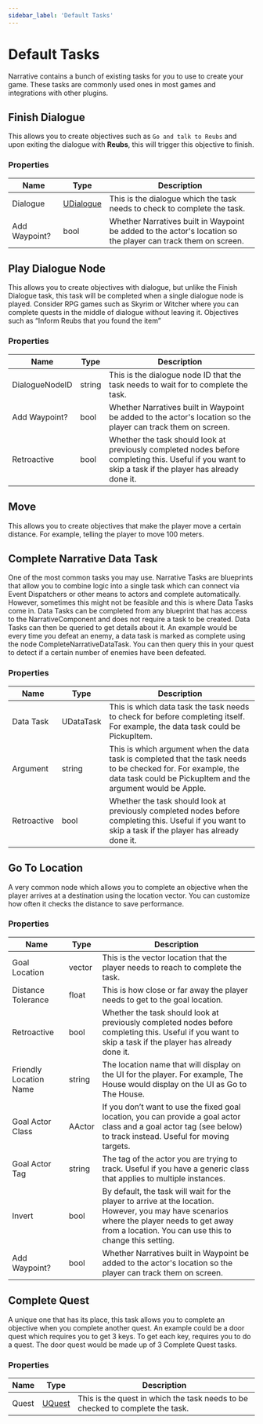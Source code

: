 ```yaml
---
sidebar_label: 'Default Tasks'
---
```


# Default Tasks

Narrative contains a bunch of existing tasks for you to use to create your game. These tasks are commonly used ones in most games and integrations with other plugins.

## Finish Dialogue

This allows you to create objectives such as `Go and talk to Reubs` and upon exiting the dialogue with **Reubs**, this will trigger this objective to finish.

### Properties

| Name          | Type                        | Description                                                                                                   |
|---------------|-----------------------------|---------------------------------------------------------------------------------------------------------------|
| Dialogue      | [UDialogue](../../dialogue) | This is the dialogue which the task needs to check to complete the task.                                      |
| Add Waypoint? | bool                        | Whether Narratives built in Waypoint be added to the actor's location so the player can track them on screen. |

## Play Dialogue Node

This allows you to create objectives with dialogue, but unlike the Finish Dialogue task, this task will be completed when a single dialogue node is played. Consider RPG games such as Skyrim or Witcher where you can complete quests in the middle of dialogue without leaving it. Objectives such as “Inform Reubs that you found the item”

### Properties

| Name           | Type   | Description                                                                                                                                             |
|----------------|--------|---------------------------------------------------------------------------------------------------------------------------------------------------------|
| DialogueNodeID | string | This is the dialogue node ID that the task needs to wait for to complete the task.                                                                      |
| Add Waypoint?  | bool   | Whether Narratives built in Waypoint be added to the actor's location so the player can track them on screen.                                           |
| Retroactive    | bool   | Whether the task should look at previously completed nodes before completing this. Useful if you want to skip a task if the player has already done it. |

## Move
This allows you to create objectives that make the player move a certain distance. For example, telling the player to move 100 meters.

## Complete Narrative Data Task

One of the most common tasks you may use. Narrative Tasks are blueprints that allow you to combine logic into a single task which can connect via Event Dispatchers or other means to actors and complete automatically. However, sometimes this might not be feasible and this is where Data Tasks come in. Data Tasks can be completed from any blueprint that has access to the NarrativeComponent and does not require a task to be created. Data Tasks can then be queried to get details about it. An example would be every time you defeat an enemy, a data task is marked as complete using the node CompleteNarrativeDataTask. You can then query this in your quest to detect if a certain number of enemies have been defeated.

### Properties

| Name        | Type      | Description                                                                                                                                                                   |
|-------------|-----------|-------------------------------------------------------------------------------------------------------------------------------------------------------------------------------|
| Data Task   | UDataTask | This is which data task the task needs to check for before completing itself. For example, the data task could be PickupItem.                                                 |
| Argument    | string    | This is which argument when the data task is completed that the task needs to be checked for. For example, the data task could be PickupItem and the argument would be Apple. |
| Retroactive | bool      | Whether the task should look at previously completed nodes before completing this. Useful if you want to skip a task if the player has already done it.                       |

## Go To Location

A very common node which allows you to complete an objective when the player arrives at a destination using the location vector. You can customize how often it checks the distance to save performance.

### Properties

| Name                   | Type   | Description                                                                                                                                                                                           |
|------------------------|--------|-------------------------------------------------------------------------------------------------------------------------------------------------------------------------------------------------------|
| Goal Location          | vector | This is the vector location that the player needs to reach to complete the task.                                                                                                                      |
| Distance Tolerance     | float  | This is how close or far away the player needs to get to the goal location.                                                                                                                           |
| Retroactive            | bool   | Whether the task should look at previously completed nodes before completing this. Useful if you want to skip a task if the player has already done it.                                               |
| Friendly Location Name | string | The location name that will display on the UI for the player. For example, The House would display on the UI as Go to The House.                                                                      |
| Goal Actor Class       | AActor | If you don’t want to use the fixed goal location, you can provide a goal actor class and a goal actor tag (see below) to track instead. Useful for moving targets.                                    |
| Goal Actor Tag         | string | The tag of the actor you are trying to track. Useful if you have a generic class that applies to multiple instances.                                                                                  |
| Invert                 | bool   | By default, the task will wait for the player to arrive at the location. However, you may have scenarios where the player needs to get away from a location. You can use this to change this setting. |
| Add Waypoint?          | bool   | Whether Narratives built in Waypoint be added to the actor's location so the player can track them on screen.                                                                                         |

## Complete Quest

A unique one that has its place, this task allows you to complete an objective when you complete another quest. An example could be a door quest which requires you to get 3 keys. To get each key, requires you to do a quest. The door quest would be made up of 3 Complete Quest tasks.

### Properties

| Name          | Type                   | Description                                                                                                   |
|---------------|------------------------|---------------------------------------------------------------------------------------------------------------|
| Quest         | [UQuest](../../quests) | This is the quest in which the task needs to be checked to complete the task.                                      |
